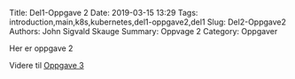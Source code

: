Title: Del1-Oppgave 2
Date: 2019-03-15 13:29
Tags: introduction,main,k8s,kubernetes,del1-oppgave2,del1
Slug: Del2-Oppgave2
Authors: John Sigvald Skauge
Summary: Oppvage 2
Category: Oppgaver

Her er oppgave 2

Videre til [Oppgave 3]({filename}/part1/task3.md)